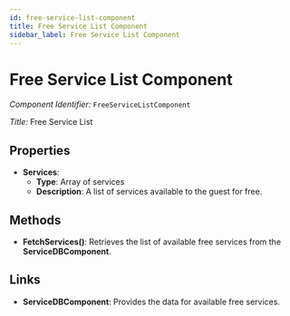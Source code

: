 ```yaml
---
id: free-service-list-component
title: Free Service List Component
sidebar_label: Free Service List Component
---
```


# Free Service List Component

*Component Identifier:* `FreeServiceListComponent`

*Title:* Free Service List

## Properties
- **Services**:
  - **Type**: Array of services
  - **Description**: A list of services available to the guest for free.

## Methods
- **FetchServices()**: Retrieves the list of available free services from the **ServiceDBComponent**.

## Links
- **ServiceDBComponent**: Provides the data for available free services.
